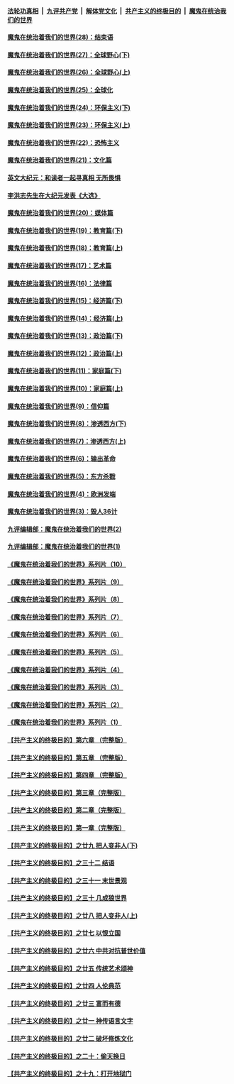 ####  [法轮功真相](../../../../basic/blob/master/README.md?t=03252001) &nbsp;|&nbsp; [九评共产党](../../../../9ping.md/blob/master/README.md?t=03252001) &nbsp;|&nbsp; [解体党文化](../../../../jtdwh.md/blob/master/README.md?t=03252001)  &nbsp;|&nbsp; [共产主义的终极目的](../../../../gczydzjmd.md/blob/master/README.md?t=03252001) &nbsp;|&nbsp; [魔鬼在统治我们的世界](../../../../mgztzwmdsj.md/blob/master/README.md?t=03252001) 

#### [魔鬼在统治着我们的世界(28)：结束语](../pages/nsc422/n10936246.md?t=03252001) 

#### [魔鬼在统治着我们的世界(27)：全球野心(下)](../pages/nsc422/n10928319.md?t=03252001) 

#### [魔鬼在统治着我们的世界(26)：全球野心(上)](../pages/nsc422/n10900318.md?t=03252001) 

#### [魔鬼在统治着我们的世界(25)：全球化](../pages/nsc422/n10788205.md?t=03252001) 

#### [魔鬼在统治着我们的世界(24)：环保主义(下)](../pages/nsc422/n10695307.md?t=03252001) 

#### [魔鬼在统治着我们的世界(23)：环保主义(上)](../pages/nsc422/n10688613.md?t=03252001) 

#### [魔鬼在统治着我们的世界(22)：恐怖主义](../pages/nsc422/n10614727.md?t=03252001) 

#### [魔鬼在统治着我们的世界(21)：文化篇](../pages/nsc422/n10597706.md?t=03252001) 

#### [英文大纪元：和读者一起寻真相 无所畏惧](../pages/nsc422/n12542027.md?t=03252001) 

#### [李洪志先生在大纪元发表《大选》](../pages/nsc422/n12534746.md?t=03252001) 

#### [魔鬼在统治着我们的世界(20)：媒体篇](../pages/nsc422/n10586579.md?t=03252001) 

#### [魔鬼在统治着我们的世界(19)：教育篇(下)](../pages/nsc422/n10564808.md?t=03252001) 

#### [魔鬼在统治着我们的世界(18)：教育篇(上)](../pages/nsc422/n10526970.md?t=03252001) 

#### [魔鬼在统治着我们的世界(17)：艺术篇](../pages/nsc422/n10499093.md?t=03252001) 

#### [魔鬼在统治着我们的世界(16)：法律篇](../pages/nsc422/n10485969.md?t=03252001) 

#### [魔鬼在统治着我们的世界(15)：经济篇(下)](../pages/nsc422/n10469975.md?t=03252001) 

#### [魔鬼在统治着我们的世界(14)：经济篇(上)](../pages/nsc422/n10457370.md?t=03252001) 

#### [魔鬼在统治着我们的世界(13)：政治篇(下)](../pages/nsc422/n10448270.md?t=03252001) 

#### [魔鬼在统治着我们的世界(12)：政治篇(上)](../pages/nsc422/n10444576.md?t=03252001) 

#### [魔鬼在统治着我们的世界(11)：家庭篇(下)](../pages/nsc422/n10440961.md?t=03252001) 

#### [魔鬼在统治着我们的世界(10)：家庭篇(上)](../pages/nsc422/n10435448.md?t=03252001) 

#### [魔鬼在统治着我们的世界(9)：信仰篇](../pages/nsc422/n10432159.md?t=03252001) 

#### [魔鬼在统治着我们的世界(8)：渗透西方(下)](../pages/nsc422/n10429603.md?t=03252001) 

#### [魔鬼在统治着我们的世界(7)：渗透西方(上)](../pages/nsc422/n10426013.md?t=03252001) 

#### [魔鬼在统治着我们的世界(6)：输出革命](../pages/nsc422/n10421536.md?t=03252001) 

#### [魔鬼在统治着我们的世界(5)：东方杀戮](../pages/nsc422/n10417707.md?t=03252001) 

#### [魔鬼在统治着我们的世界(4)：欧洲发端](../pages/nsc422/n10414890.md?t=03252001) 

#### [魔鬼在统治着我们的世界(3)：毁人36计](../pages/nsc422/n10411583.md?t=03252001) 

#### [九评编辑部：魔鬼在统治着我们的世界(2)](../pages/nsc422/n10410036.md?t=03252001) 

#### [九评编辑部：魔鬼在统治着我们的世界(1)](../pages/nsc422/n10406825.md?t=03252001) 

#### [《魔鬼在统治着我们的世界》系列片（10）](../pages/nsc422/n12292670.md?t=03252001) 

#### [《魔鬼在统治着我们的世界》系列片（9）](../pages/nsc422/n12290859.md?t=03252001) 

#### [《魔鬼在统治着我们的世界》系列片（8）](../pages/nsc422/n12287445.md?t=03252001) 

#### [《魔鬼在统治着我们的世界》系列片（7）](../pages/nsc422/n12283425.md?t=03252001) 

#### [《魔鬼在统治着我们的世界》系列片（6）](../pages/nsc422/n12282314.md?t=03252001) 

#### [《魔鬼在统治着我们的世界》系列片（5）](../pages/nsc422/n12281419.md?t=03252001) 

#### [《魔鬼在统治着我们的世界》系列片（4）](../pages/nsc422/n12274024.md?t=03252001) 

#### [《魔鬼在统治着我们的世界》系列片（3）](../pages/nsc422/n12271322.md?t=03252001) 

#### [《魔鬼在统治着我们的世界》系列片（2）](../pages/nsc422/n12269049.md?t=03252001) 

#### [《魔鬼在统治着我们的世界》系列片（1）](../pages/nsc422/n12267575.md?t=03252001) 

#### [【共产主义的终极目的】第六章 （完整版）](../pages/nsc422/n11428913.md?t=03252001) 

#### [【共产主义的终极目的】第五章 （完整版）](../pages/nsc422/n11428912.md?t=03252001) 

#### [【共产主义的终极目的】第四章 （完整版）](../pages/nsc422/n11428907.md?t=03252001) 

#### [【共产主义的终极目的】第三章（完整版）](../pages/nsc422/n11428848.md?t=03252001) 

#### [【共产主义的终极目的】第二章（完整版）](../pages/nsc422/n11428831.md?t=03252001) 

#### [【共产主义的终极目的】第一章（完整版）](../pages/nsc422/n11417651.md?t=03252001) 

#### [【共产主义的终极目的】之廿九 把人变非人(下)](../pages/nsc422/n11344140.md?t=03252001) 

#### [【共产主义的终极目的】之三十二 结语](../pages/nsc422/n11360535.md?t=03252001) 

#### [【共产主义的终极目的】之三十一 末世景观](../pages/nsc422/n11351129.md?t=03252001) 

#### [【共产主义的终极目的】之三十 几成狼世界](../pages/nsc422/n11348280.md?t=03252001) 

#### [【共产主义的终极目的】之廿八 把人变非人(上)](../pages/nsc422/n11340492.md?t=03252001) 

#### [【共产主义的终极目的】之廿七 以恨立国](../pages/nsc422/n11336944.md?t=03252001) 

#### [【共产主义的终极目的】之廿六 中共对抗普世价值](../pages/nsc422/n11324785.md?t=03252001) 

#### [【共产主义的终极目的】之廿五 传统艺术颂神](../pages/nsc422/n11296396.md?t=03252001) 

#### [【共产主义的终极目的】之廿四 人伦典范](../pages/nsc422/n11296397.md?t=03252001) 

#### [【共产主义的终极目的】之廿三 富而有德](../pages/nsc422/n11283598.md?t=03252001) 

#### [【共产主义的终极目的】之廿一 神传语言文字](../pages/nsc422/n11263265.md?t=03252001) 

#### [【共产主义的终极目的】之廿二 破坏修炼文化](../pages/nsc422/n11245728.md?t=03252001) 

#### [【共产主义的终极目的】之二十：偷天换日](../pages/nsc422/n11238846.md?t=03252001) 

#### [【共产主义的终极目的】之十九：打开地狱门](../pages/nsc422/n11206376.md?t=03252001) 

